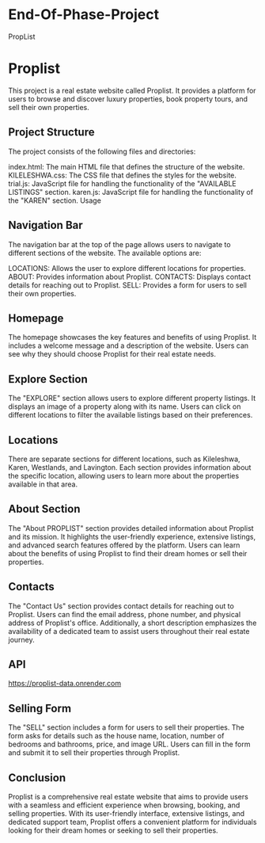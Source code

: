 # End-Of-Phase-Project
PropList
# Proplist
This project is a real estate website called Proplist. It provides a platform for users to browse and discover luxury properties, book property tours, and sell their own properties.

## Project Structure
The project consists of the following files and directories:

index.html: The main HTML file that defines the structure of the website.
KILELESHWA.css: The CSS file that defines the styles for the website.
trial.js: JavaScript file for handling the functionality of the "AVAILABLE LISTINGS" section.
karen.js: JavaScript file for handling the functionality of the "KAREN" section.
Usage


## Navigation Bar
The navigation bar at the top of the page allows users to navigate to different sections of the website. The available options are:


LOCATIONS: Allows the user to explore different locations for properties.
ABOUT: Provides information about Proplist.
CONTACTS: Displays contact details for reaching out to Proplist.
SELL: Provides a form for users to sell their own properties.
## Homepage
The homepage showcases the key features and benefits of using Proplist. It includes a welcome message and a description of the website. Users can see why they should choose Proplist for their real estate needs.

## Explore Section
The "EXPLORE" section allows users to explore different property listings. It displays an image of a property along with its name. Users can click on different locations to filter the available listings based on their preferences.

## Locations
There are separate sections for different locations, such as Kileleshwa, Karen, Westlands, and Lavington. Each section provides information about the specific location, allowing users to learn more about the properties available in that area.

## About Section
The "About PROPLIST" section provides detailed information about Proplist and its mission. It highlights the user-friendly experience, extensive listings, and advanced search features offered by the platform. Users can learn about the benefits of using Proplist to find their dream homes or sell their properties.

## Contacts
The "Contact Us" section provides contact details for reaching out to Proplist. Users can find the email address, phone number, and physical address of Proplist's office. Additionally, a short description emphasizes the availability of a dedicated team to assist users throughout their real estate journey.
## API
https://proplist-data.onrender.com

## Selling Form
The "SELL" section includes a form for users to sell their properties. The form asks for details such as the house name, location, number of bedrooms and bathrooms, price, and image URL. Users can fill in the form and submit it to sell their properties through Proplist.

## Conclusion
Proplist is a comprehensive real estate website that aims to provide users with a seamless and efficient experience when browsing, booking, and selling properties. With its user-friendly interface, extensive listings, and dedicated support team, Proplist offers a convenient platform for individuals looking for their dream homes or seeking to sell their properties.

